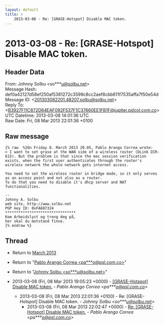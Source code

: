 ```yaml
---
layout: default
title: >
    2013-03-08 - Re: [GRASE-Hotspot] Disable MAC token.
---
```


# 2013-03-08 - Re: [GRASE-Hotspot] Disable MAC token.

## Header Data

From: Johnny Solbu \<so***u@solbu.net\><br>
Message Hash: def0a42127d58ef250af5381272c3599c8cc2aef8cbb611f7535affa7f50e54d<br>
Message ID: \<201303082201.48207.solbu@solbu.net\><br>
Reply To: \<B3927F11C872D64EAF092F537F1C37660EE1FB1F@jupiter.pslcol.com.co\><br>
UTC Datetime: 2013-03-08 14:01:36 UTC<br>
Raw Date: Fri, 08 Mar 2013 22:01:36 +0100<br>

## Raw message

```
{% raw  %}On Friday 8. March 2013 20.05, Pablo Arango Correa wrote:
> I want to set grase at the WAN side of a wireless router (DLink DIR-615). But the problem is that since the mac session verification exists, when the first user authenticates through the router's wireless network the whole network gets internet access.

You need to set the wireless router in bridge mode, so it only serves as an access point and not also as a router.
To do that you need to disable it's dhcp server and NAT functionalities.

-- 
Johnny A. Solbu
web site, http://www.solbu.net
PGP key ID: 0xFA687324
********************************
Kom Arbeidslyst og treng deg på,
her skal du motstand finne.
{% endraw %}
```

## Thread

+ Return to [March 2013](/archive/2013/03)

+ Return to "[Pablo Arango Correa <pa***o<span>@</span>psl.com.co>](/authors/pa___o_at_psl_com_co)"
+ Return to "[Johnny Solbu <so***u<span>@</span>solbu.net>](/authors/so___u_at_solbu_net)"

+ 2013-03-08 (Fri, 08 Mar 2013 19:05:23 +0000) - [[GRASE-Hotspot] Disable MAC token.](/archive/2013/03/cf14a5a47084677cf6bd56aaaa921c4270cc59f545d43cbcd285eec22e9f2484) - _Pablo Arango Correa \<pa***o@psl.com.co\>_
  + 2013-03-08 (Fri, 08 Mar 2013 22:01:36 +0100) - Re: [GRASE-Hotspot] Disable MAC token. - _Johnny Solbu \<so***u@solbu.net\>_
    + 2013-03-08 (Fri, 08 Mar 2013 22:02:47 +0000) - [Re: [GRASE-Hotspot] Disable MAC token.](/archive/2013/03/71549ec0a2d2d74adf980487185c52968d2f093b6086f2bbf26302a990c5184f) - _Pablo Arango Correa \<pa***o@psl.com.co\>_

